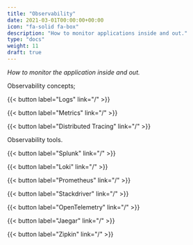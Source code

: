 ```yaml
---
title: "Observability"
date: 2021-03-01T00:00:00+00:00
icon: "fa-solid fa-box"
description: "How to monitor applications inside and out."
type: "docs"
weight: 11
draft: true
---
```


_How to monitor the application inside and out._

Observability concepts;

{{< button label="Logs" link="/" >}}
</br>

{{< button label="Metrics" link="/" >}}
</br>

{{< button label="Distributed Tracing" link="/" >}}
</br>

Observability tools.

{{< button label="Splunk" link="/" >}}
</br>

{{< button label="Loki" link="/" >}}
</br>

{{< button label="Prometheus" link="/" >}}
</br>

{{< button label="Stackdriver" link="/" >}}
</br>

{{< button label="OpenTelemetry" link="/" >}}
</br>

{{< button label="Jaegar" link="/" >}}
</br>

{{< button label="Zipkin" link="/" >}}
</br>
